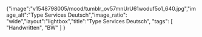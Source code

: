 {"image":"v1548798005/mood/tumblr_ov57mnUrU61woduf5o1_640.jpg","image_alt":"Type Services Deutsch","image_ratio": "wide","layout":"lightbox","title":"Type Services Deutsch",
 "tags": [
  "Handwritten",
  "BW"
 ]
 }